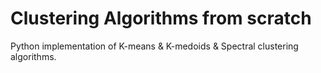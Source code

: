 # Clustering Algorithms from scratch
Python implementation of K-means & K-medoids & Spectral clustering algorithms.
